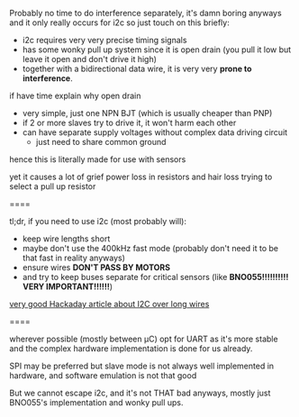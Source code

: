 <section markdown=1 data-transition="slide">

Probably no time to do interference separately, it's damn boring anyways and it
only really occurs for i2c so just touch on this briefly:

- i2c requires very very precise timing signals
- has some wonky pull up system since it is open drain (you pull it low but
  leave it open and don't drive it high)
- together with a bidirectional data wire, it is very very **prone to
  interference**.

<aside class="notes" markdown=1>

if have time explain why open drain

- very simple, just one NPN BJT (which is usually cheaper than PNP)
- if 2 or more slaves try to drive it, it won't harm each other
- can have separate supply voltages without complex data driving circuit
  - just need to share common ground

hence this is literally made for use with sensors

yet it causes a lot of grief power loss in resistors and hair loss trying to
select a pull up resistor

</aside>

====

tl;dr, if you need to use i2c (most probably will):

- keep wire lengths short
- maybe don't use the 400kHz fast mode (probably don't need it to be that fast
  in reality anyways)
- ensure wires **DON'T PASS BY MOTORS**
- and try to keep buses separate for critical sensors (like **BNO055!!!!!!!!!!
  VERY IMPORTANT!!!!!!**)

[very good Hackaday article about I2C over long wires](https://hackaday.com/2017/02/08/taking-the-leap-off-board-an-introduction-to-i2c-over-long-wires/)

====

wherever possible (mostly between µC) opt for UART as it's more stable and the
complex hardware implementation is done for us already.

SPI may be preferred but slave mode is not always well implemented in hardware,
and software emulation is not that good

But we cannot escape i2c, and it's not THAT bad anyways, mostly just BNO055's
implementation and wonky pull ups.

</section>
